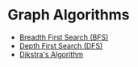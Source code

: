 
# Graph Algorithms

- [Breadth First Search (BFS)](./breadth-first-search/)
- [Depth First Search (DFS)](./depth-first-search/)
- [Dikstra's Algorithm](./dikstras-algorithm/)